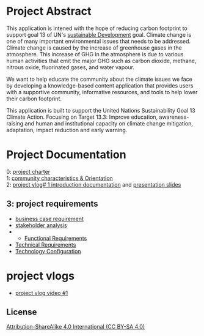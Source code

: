 # Project Abstract
This application is intened with the hope of reducing carbon footprint to support goal 13 of UN's [sustainable Development](https://www.un.org/sustainabledevelopment/climate-change/) goal.
Climate change is one of many important environmental issues that needs to be addressed. Climate change is caused by the increase of greenhouse gases in the atmosphere. This increase of GHG in the atmosphere is due to various human activities that emit the major GHG such as carbon dioxide, methane, nitrous oxide, fluorinated gases, and water vapour. 

We want to help educate the community about the climate issues we face by developing a knowledge-based content application that provides users with a supportive community, informative resources, and tools to help lower their carbon footprint. 

This application is built to support the United Nations Sustainability Goal 13 Climate Action.
Focusing on Target 13.3: Improve education, awareness-raising and human and institutional capacity on climate change mitigation, adaptation, impact reduction and early warning.

# Project Documentation
0: [project charter](https://github.com/moehared/Climate-awareness-V2/blob/main/documents/project%20sign%20off/ENSE%20400%20Project%20Start-up_.pdf)
<br>
1: [community characteristics & Orientation](https://github.com/moehared/Climate-awareness-V2/blob/main/documents/community%20characteristics/P02%20-%20405%20-%20Activity%20-%20Community%20characteristics%20%20orientation.pdf)
<br>
2: [project vlog# 1 introduction documentation](https://github.com/moehared/Climate-awareness-V2/blob/main/documents/vlog1/Project%20Vlog%20%231.pdf) and [presentation slides](https://github.com/moehared/Climate-awareness-V2/blob/main/documents/vlog1/Vlog%20Presentation.pdf) 
## 3: project requirements
* [business case requirement](https://github.com/moehared/Climate-awareness-V2/blob/main/documents/project%20requirement/Ch%202%20-%20Business%20Case%20Template%20(1).pdf)
* [stakeholder analysis](https://github.com/moehared/Climate-awareness-V2/blob/main/documents/project%20requirement/Ch%203%20-%20Stakeholder%20Analysis%20Template.pdf)
* * [Functional Requirements](https://github.com/moehared/Climate-awareness-V2/blob/main/documents/project%20requirement/Functional%20Requirements.pdf)
* [Technical Requirements](https://github.com/moehared/Climate-awareness-V2/blob/main/documents/project%20requirement/technical%20requirment.pdf)
* [Technology Configuration](https://github.com/moehared/Climate-awareness-V2/blob/main/documents/project%20requirement/P03%20-%20405%20-%20Activity%20-%20Technology%20configuration%20inventory.pdf)


# project vlogs
* [project vlog video #1](https://youtu.be/VdBLrs5eckA)

## License 

[Attribution-ShareAlike 4.0 International (CC BY-SA 4.0)](https://creativecommons.org/licenses/by-sa/4.0/)
